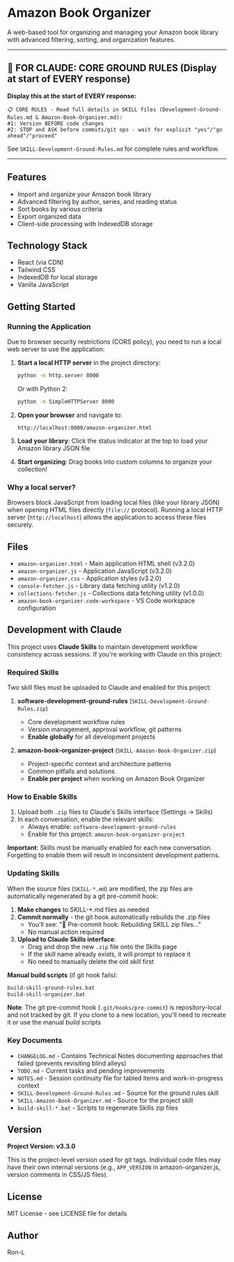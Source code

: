 # Amazon Book Organizer

A web-based tool for organizing and managing your Amazon book library with advanced filtering, sorting, and organization features.

---

## 🔴 FOR CLAUDE: CORE GROUND RULES (Display at start of EVERY response)

**Display this at the start of EVERY response:**
```
📋 CORE RULES - Read full details in SKILL files (Development-Ground-Rules.md & Amazon-Book-Organizer.md):
#1: Version BEFORE code changes
#2: STOP and ASK before commits/git ops - wait for explicit "yes"/"go ahead"/"proceed"
```

See `SKILL-Development-Ground-Rules.md` for complete rules and workflow.

---

## Features

- Import and organize your Amazon book library
- Advanced filtering by author, series, and reading status
- Sort books by various criteria
- Export organized data
- Client-side processing with IndexedDB storage

## Technology Stack

- React (via CDN)
- Tailwind CSS
- IndexedDB for local storage
- Vanilla JavaScript

## Getting Started

### Running the Application

Due to browser security restrictions (CORS policy), you need to run a local web server to use the application:

1. **Start a local HTTP server** in the project directory:
   ```bash
   python -m http.server 8000
   ```
   Or with Python 2:
   ```bash
   python -m SimpleHTTPServer 8000
   ```

2. **Open your browser** and navigate to:
   ```
   http://localhost:8000/amazon-organizer.html
   ```

3. **Load your library**: Click the status indicator at the top to load your Amazon library JSON file

4. **Start organizing**: Drag books into custom columns to organize your collection!

### Why a local server?

Browsers block JavaScript from loading local files (like your library JSON) when opening HTML files directly (`file://` protocol). Running a local HTTP server (`http://localhost`) allows the application to access these files securely.

## Files

- `amazon-organizer.html` - Main application HTML shell (v3.2.0)
- `amazon-organizer.js` - Application JavaScript (v3.2.0)
- `amazon-organizer.css` - Application styles (v3.2.0)
- `console-fetcher.js` - Library data fetching utility (v1.2.0)
- `collections-fetcher.js` - Collections data fetching utility (v1.0.0)
- `amazon-book-organizer.code-workspace` - VS Code workspace configuration

## Development with Claude

This project uses **Claude Skills** to maintain development workflow consistency across sessions. If you're working with Claude on this project:

### Required Skills

Two skill files must be uploaded to Claude and enabled for this project:

1. **software-development-ground-rules** (`SKILL-Development-Ground-Rules.zip`)
   - Core development workflow rules
   - Version management, approval workflow, git patterns
   - **Enable globally** for all development projects

2. **amazon-book-organizer-project** (`SKILL-Amazon-Book-Organizer.zip`)
   - Project-specific context and architecture patterns
   - Common pitfalls and solutions
   - **Enable per project** when working on Amazon Book Organizer

### How to Enable Skills

1. Upload both `.zip` files to Claude's Skills interface (Settings → Skills)
2. In each conversation, enable the relevant skills:
   - Always enable: `software-development-ground-rules`
   - Enable for this project: `amazon-book-organizer-project`

**Important**: Skills must be manually enabled for each new conversation. Forgetting to enable them will result in inconsistent development patterns.

### Updating Skills

When the source files (`SKILL-*.md`) are modified, the zip files are automatically regenerated by a git pre-commit hook:

1. **Make changes** to SKILL-*.md files as needed
2. **Commit normally** - the git hook automatically rebuilds the .zip files
   - You'll see: "🔨 Pre-commit hook: Rebuilding SKILL zip files..."
   - No manual action required
3. **Upload to Claude Skills interface**:
   - Drag and drop the new `.zip` file onto the Skills page
   - If the skill name already exists, it will prompt to replace it
   - No need to manually delete the old skill first

**Manual build scripts** (if git hook fails):
```bash
build-skill-ground-rules.bat
build-skill-organizer.bat
```

**Note**: The git pre-commit hook (`.git/hooks/pre-commit`) is repository-local and not tracked by git. If you clone to a new location, you'll need to recreate it or use the manual build scripts

### Key Documents

- `CHANGELOG.md` - Contains Technical Notes documenting approaches that failed (prevents revisiting blind alleys)
- `TODO.md` - Current tasks and pending improvements
- `NOTES.md` - Session continuity file for tabled items and work-in-progress context
- `SKILL-Development-Ground-Rules.md` - Source for the ground rules skill
- `SKILL-Amazon-Book-Organizer.md` - Source for the project skill
- `build-skill-*.bat` - Scripts to regenerate Skills zip files

## Version

**Project Version: v3.3.0**

This is the project-level version used for git tags. Individual code files may have their own internal versions (e.g., `APP_VERSION` in amazon-organizer.js, version comments in CSS/JS files).

## License

MIT License - see LICENSE file for details

## Author

Ron-L
